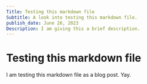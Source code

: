 ```yaml
---
Title: Testing this markdown file
Subtitle: A look into testing this markdown file.
publish_date: June 26, 2023
Description: I am giving this a brief description.
---
```


# Testing this markdown file

I am testing this markdown file as a blog post. Yay.
